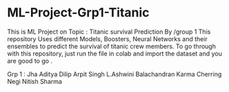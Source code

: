 # ML-Project-Grp1-Titanic

This is ML Project on Topic : Titanic survival Prediction By /group 1
This repository Uses different Models, Boosters, Neural Networks and their ensembles to predict the survival of titanic crew members.
To go through with this repository, just run the file in colab and import the dataset and you are good to go .

Grp 1 :
    Jha Aditya Dilip
    Arpit Singh
    L.Ashwini Balachandran
    Karma Cherring Negi
    Nitish Sharma
